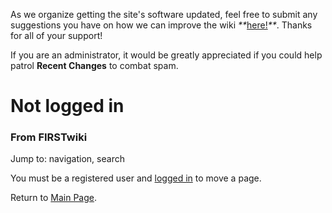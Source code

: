 As we organize getting the site's software updated, feel free to submit any
suggestions you have on how we can improve the wiki
_**_[here!](/index.php/User:Hallry/Suggestions "User:Hallry/Suggestions"
)_**_. Thanks for all of your support!

If you are an administrator, it would be greatly appreciated if you could help
patrol **Recent Changes** to combat spam.

# Not logged in

### From FIRSTwiki

Jump to: navigation, search

You must be a registered user and [logged in](/index.php/Special:Userlogin
"Special:Userlogin" ) to move a page.

Return to [Main Page](/index.php/Main_Page "Main Page" ).

